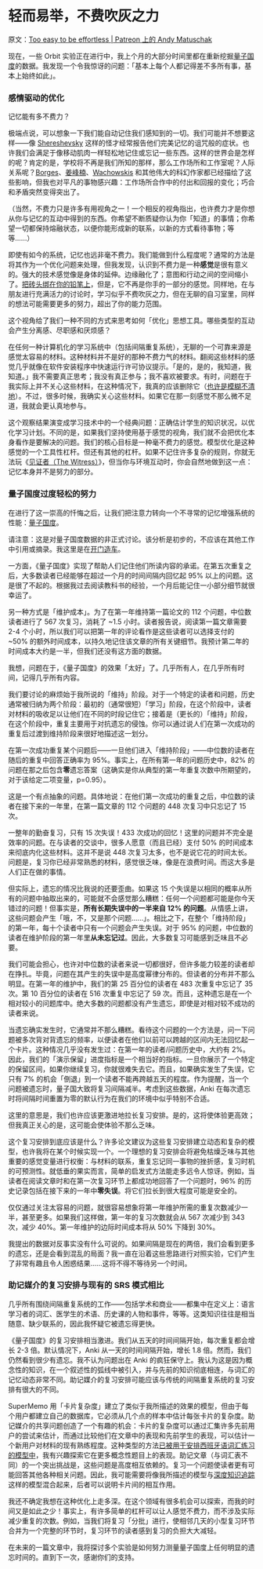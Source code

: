 # 轻而易举，不费吹灰之力

原文：[Too easy to be effortless | Patreon 上的 Andy Matuschak](https://www.patreon.com/posts/too-easy-to-be-49250309)

现在，一些 Orbit 实验正在进行中，我上个月的大部分时间里都在重新挖掘[量子国度](https://quantum.country/)的数据。我发现一个令我惊讶的问题：「基本上每个人都记得差不多所有事，基本上始终如此」。

### 感情驱动的优化

记忆能有多不费力？

极端点说，可以想象一下我们能自动记住我们感知到的一切。我们可能并不想要这样——像 [Shereshevsky](https://en.wikipedia.org/wiki/Solomon_Shereshevsky) 这样的怪才经常报告他们完美记忆的诅咒般的症状。也许我们会满足于像移动肌肉一样轻松地记住或忘记一些东西。这样的世界会是怎样的呢？肯定的是，学校将不再是我们所知的那样，那么工作场所和工作室呢？人际关系呢？[Borges](https://en.wikipedia.org/wiki/Funes_the_Memorious)、[姜峰楠](https://en.wikipedia.org/wiki/The_Truth_of_Fact,_the_Truth_of_Feeling)、[Wachowskis](https://en.wikipedia.org/wiki/The_matrix) 和其他伟大的科幻作家都已经描绘了这些影响，但我也对平凡的事物感兴趣：工作场所合作中的付出和回报的变化；巧合和矛盾突然变得突出了。

（当然，不费力只是许多有用视角之一！一个相反的视角指出，也许费力才是你想从你与记忆的互动中得到的东西。你希望不断质疑你认为你「知道」的事情；你希望一切都保持熔融状态，以便你能形成新的联系，以新的方式看待事物；等等......）

即使有如今的系统，记忆也远非毫不费力。我们能做到什么程度呢？通常的方法是将其作为一个优化问题来处理，但我发现，认识到不费力是一种**感觉**是很有意义的。强大的技术感觉像是身体的延伸。边缘融化了；意图和行动之间的空间缩小了。[把砖头绑在你的铅笔上](https://www.dougengelbart.org/content/view/224/217/#6c)，但是，它不再是你手的一部分的感觉。同样地，在与朋友进行充满活力的讨论时，学习似乎不费吹灰之力，但在无聊的自习室里，同样的想法可能需要更多的努力，超出了你的能力范围。

这个视角给了我们一种不同的方式来思考如何「优化」思想工具。哪些类型的互动会产生分离感、尽职感和厌烦感？

在任何一种计算机化的学习系统中（包括间隔重复系统），无聊的一个可靠来源是感觉太容易的材料。这种材料并不是好的那种不费力气的材料。翻阅这些材料的感觉几乎就像在软件安装程序中快速运行许可协议提示。「是的，是的，我知道，我知道。」我不需要真正思考；我没有真正参与；我不喜欢被要求。有时，问题在于我实际上并不关心这些材料，在这种情况下，我真的应该删除它（[也许是模糊不清地](https://www.patreon.com/posts/skip-exponential-40672377)）。不过，很多时候，我确实关心这些材料。如果它在那一刻感觉不那么微不足道，我就会更认真地参与。

这个观察结果演变成学习技术中的一个经典问题：正确估计学生的知识状况，以优化学习计划。不同的是，如果我们坚持使用基于感觉的视角，我们就不会把优化本身看作是要解决的问题。我们的核心目标是一种毫不费力的感觉。模型优化是这种感觉的一个工具性杠杆。但还有其他的杠杆。如果不记住许多复杂的规则，你就无法玩《[见证者（The Witress）](http://the-witness.net/)》，但当你与环境互动时，你会自然地做到这一点：记忆本身并不是努力的部分。

### **量子国度过度轻松的努力**

在进行了这一崇高的忏悔之后，让我们把注意力转向一个不寻常的记忆增强系统的性能：[量子国度](https://quantum.country/)。

请注意：这是对量子国度数据的非正式讨论。该分析是初步的，不应该在其他工作中引用或摘录。我这里是在[开门造车](https://notes.andymatuschak.org/Work_with_the_garage_door_up)。

一方面，《量子国度》实现了帮助人们记住他们所读内容的承诺。在第五次重复之后，大多数读者已经能够在超过一个月的时间间隔内回忆起 95% 以上的问题。这是很了不起的。根据我过去阅读教科书的经验，一个月后能记住一小部分细节就很幸运了。

另一种方式是「维护成本」。为了在第一年维持第一篇论文的 112 个问题，中位数读者进行了 567 次复习，消耗了 ~1.5 小时。读者报告说，阅读第一篇文章需要 2-4 个小时，所以我们可以把第一年的评论看作是这些读者可以选择支付的 ~50% 的额外时间成本，以持久地记住该文章的所有关键细节。我预计第二年的时间成本大约是一半，但我们还没有这方面的数据。

我想，问题在于，《量子国度》的效果「太好」了。几乎所有人，在几乎所有时间，记得几乎所有内容。

我们要讨论的麻烦始于我所说的「维持」阶段。对于一个特定的读者和问题，历史通常被归纳为两个阶段：最初的（通常很短）「学习」阶段，在这个阶段中，读者对材料的吸收足以让他们在不同的时段记住它；接着是（更长的）「维持」阶段，在这个阶段中，重复主要用于对抗遗忘的侵蚀。你可以通过说人们在第一次成功的重复后过渡到维持阶段来很好地描述这一划分。

在第一次成功重复某个问题后——一旦他们进入「维持阶段」——中位数的读者在随后的重复中回答正确率为 95%。事实上，在所有第一年的问题历史中，82% 的问题在那之后包含**零**遗忘答案（这确实是你从典型的第一年重复次数中所期望的，对于该给定二项变量，p=0.95）。

这是一个有点抽象的问题。具体地说：在他们第一次成功的重复之后，中位数的读者在接下来的一年里，在第一篇文章的 112 个问题的 448 次复习中只忘记了 15 次。

一整年的勤奋复习，只有 15 次失误！433 次成功的回忆！这里的问题并不完全是效率的问题。在与读者的交谈中，很多人愿意（而且已经）支付 50% 的时间成本来彻底内化这些材料。这并不是说 448 次复习太多，也不是说它花的时间太长。问题是，复习你已经非常熟悉的材料，感觉很乏味，像是在浪费时间。而这大多是人们正在做的事情。

但实际上，遗忘的情况比我说的还要歪曲。如果这 15 个失误是以相同的概率从所有的问题中抽取出来的，可能就不会感觉那么糟糕：任何一个问题都可能是你今天错过的问题！但事实是，**所有长期失误中的一半来自 12% 的问题**。从情感上讲，这些问题会产生「哦，不，又是那个问题......」。相比之下，在整个「维持阶段」的第一年，每十个读者中只有一个问题会产生失误。对于 95% 的问题，中位数的读者在维护阶段的第一年里**从未忘记过**。因此，大多数复习可能感到乏味且不必要。

我们可能会担心，也许对中位数的读者来说一切都很好，但许多能力较差的读者却在挣扎。毕竟，问题在其产生的失误中是高度幂律分布的。但读者的分布并不那么明显。在第一年的维护中，我们的第 25 百分位的读者在 483 次重复中忘记了 35 次。第 10 百分位的读者在 516 次重复中忘记了 59 次。而且，这种遗忘是在一个相对较小的问题库中。绝大多数的问题都没有产生遗忘，即使是对相对较不成功的读者来说。

当遗忘确实发生时，它通常并不那么糟糕。看待这个问题的一个方法是，问一下问题被多次背对背遗忘的频率，以便读者在他们以前可以跨越的区间内无法回忆起一个卡片。这种情况几乎没有发生过：在第一年的读者/问题历史中，大约有 2%。因此，我们的「演示保留」进度指标是一个相当好的指标。一旦你展示了一个特定的保留区间，如果你继续复习，你就很难失去它。而且，如果确实发生了失误，它只有 7% 的机会「倒退」到一个读者不能再跨越五天的程度。作为提醒，当一个问题被遗忘时，量子国大致将复习间隔减半。考虑到这些数据，Anki 在每次遗忘时将间隔时间重置为零的默认行为在我们的环境中似乎特别不合适。

这里的意思是，我们也许应该更激进地拉长复习安排。是的，这将使体验更高效；但我真正关心的是，这可能会使体验不那么乏味。

这个复习安排到底应该是什么？许多论文建议为这些复习安排建立动态和复杂的模型，也许我将在某个时候实现一个。一个理想的复习安排会将避免枯燥乏味与其他重要的感觉变量进行权衡：与材料的联系，重复忘记同一事物的挫折感，复习时机的可预测性。就低垂的果实而言，简单的启发式方法能走多远令人惊讶。例如，当读者在阅读文章时和在第一次复习环节上都成功地回答了一个问题时，96% 的历史记录包括在接下来的一年中**零失误**。将它们拉长到很大程度可能是安全的。

仅仅通过关注太容易的问题，就很容易想象将第一年维护所需的重复次数减少一半，甚至更多。如果我们这样做，第一年的复习次数就会从 567 次减少到 343 次，减少 40%。第一年维护的边际时间成本将从 50% 下降到 30%。

我提出的数据对反事实没有什么可说的。如果间隔是现在的两倍，我们会看到更多的遗忘，还是会看到混乱的局面？我一直在沿着这些思路进行对照实验，它们产生了非常有趣且令人困惑结果......这将不得不等待另一个时间。

### **助记媒介的复习安排与现有的 SRS 模式相比**

几乎所有围绕间隔重复系统的工作——包括学术和商业——都集中在定义上：语言学习者的词汇、医学生的术语、历史课的人物和事件，等等。这类知识往往是相当随意、缺少联系的，因此我怀疑它被遗忘得更快。

《量子国度》的复习安排相当激进。我们从五天的时间间隔开始，每次重复都会增长 2-3 倍。默认情况下，Anki 从一天的时间间隔开始，增长 1.8 倍。然而，我们仍然看到很少有遗忘。我不认为问题出在 Anki 的疯狂保守上。我认为这是因为概念性的知识，在一个叙述性的弧线中被引入，并与先前的知识彻底相连，与词汇的记忆动态非常不同。助记媒介的复习安排可能应该与传统的间隔重复系统的复习安排有很大的不同。

SuperMemo 用「卡片复杂度」建立了类似于我所描述的效果的模型，但由于每个用户都建立自己的数据库，它必须从几个点的样本中估计每张卡片的复杂度。助记媒介的共享问题创造了一个有趣的机会：卡片的复杂度可以通过汇集许多先前用户的尝试来估计，而通过比较他们在文章中的表现和先前学生的表现，可以估计一个新用户对材料的现有熟练程度。这种类型的方法[已被用于安排西班牙语词汇练习的模型中](https://citeseerx.ist.psu.edu/viewdoc/download?doi=10.1.1.697.3755&rep=rep1&type=pdf)，我有兴趣探索它在更多概念性题目上的表现。助记文章（与词汇表不同）的一个突出挑战是，这些问题是高度相互依赖的。复习一个问题使读者更有可能回答其他各种相关问题。因此，我可能需要将像我所描述的模型与[深度知识追踪](https://arxiv.org/pdf/1506.05908)这样的模型混合起来，后者可以说明卡片间的相互作用。

我还不确定我想在这种优化上走多深。在这个领域有很多机会可以探索，而我的时间又是如此之少！事实上，有许多简单的杠杆可以让人感觉不费力，而不涉及实际减少重复的次数。例如，当我们将复习「分批」进行，使相邻几天的小型复习环节合并为一个完整的环节时，复习环节的读者感到复习的负担大大减轻。

在未来的一篇文章中，我将探讨多个实验是如何努力测量量子国度上任何明显的遗忘时间的。直到下一次，感谢你们的支持。